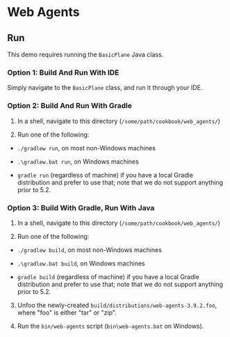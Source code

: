 # Web Agents

## Run

This demo requires running the `BasicPlane` Java class.

### Option 1: Build And Run With IDE

Simply navigate to the `BasicPlane` class, and run it through your IDE.

### Option 2: Build And Run With Gradle

1. In a shell, navigate to this directory (`/some/path/cookbook/web_agents/`)

2. Run one of the following:

  - `./gradlew run`, on most non-Windows machines
  
  - `.\gradlew.bat run`, on Windows machines

  - `gradle run` (regardless of machine) if you have a local Gradle distribution and prefer to use that; note that we do not support anything prior to 5.2.

### Option 3: Build With Gradle, Run With Java

1. In a shell, navigate to this directory (`/some/path/cookbook/web_agents/`)

2. Run one of the following:

  - `./gradlew build`, on most non-Windows machines
  
  - `.\gradlew.bat build`, on Windows machines

  - `gradle build` (regardless of machine) if you have a local Gradle distribution and prefer to use that; note that we do not support anything prior to 5.2.

3. Unfoo the newly-created `build/distributions/web-agents-3.9.2.foo`, where "foo" is either "tar" or "zip".

4. Run the `bin/web-agents` script (`bin\web-agents.bat` on Windows).
